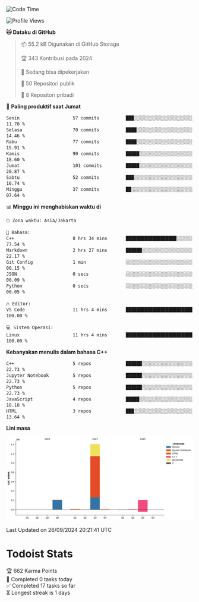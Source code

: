 <!--START_SECTION:waka-->
![Code Time](http://img.shields.io/badge/Code%20Time-48%20hrs%2021%20mins-blue)

![Profile Views](http://img.shields.io/badge/Profil%20dilihat-2-blue)

**🐱 Dataku di GitHub** 

> 📦 55.2 kB Digunakan di GitHub Storage 
 > 
> 🏆 343 Kontribusi pada 2024
 > 
> 💼 Sedang bisa dipekerjakan
 > 
> 📜 50 Repositori publik 
 > 
> 🔑 8 Repositori pribadi 
 > 
📅 **Paling produktif saat Jumat** 

```text
Senin                    57 commits          ███░░░░░░░░░░░░░░░░░░░░░░   11.78 % 
Selasa                   70 commits          ████░░░░░░░░░░░░░░░░░░░░░   14.46 % 
Rabu                     77 commits          ████░░░░░░░░░░░░░░░░░░░░░   15.91 % 
Kamis                    90 commits          █████░░░░░░░░░░░░░░░░░░░░   18.60 % 
Jumat                    101 commits         █████░░░░░░░░░░░░░░░░░░░░   20.87 % 
Sabtu                    52 commits          ███░░░░░░░░░░░░░░░░░░░░░░   10.74 % 
Minggu                   37 commits          ██░░░░░░░░░░░░░░░░░░░░░░░   07.64 % 
```


📊 **Minggu ini menghabiskan waktu di** 

```text
🕑︎ Zona waktu: Asia/Jakarta

💬 Bahasa: 
C++                      8 hrs 34 mins       ███████████████████░░░░░░   77.54 % 
Markdown                 2 hrs 27 mins       ██████░░░░░░░░░░░░░░░░░░░   22.17 % 
Git Config               1 min               ░░░░░░░░░░░░░░░░░░░░░░░░░   00.15 % 
JSON                     0 secs              ░░░░░░░░░░░░░░░░░░░░░░░░░   00.09 % 
Python                   0 secs              ░░░░░░░░░░░░░░░░░░░░░░░░░   00.05 % 

🔥 Editor: 
VS Code                  11 hrs 4 mins       █████████████████████████   100.00 % 

💻 Sistem Operasi: 
Linux                    11 hrs 4 mins       █████████████████████████   100.00 % 
```

**Kebanyakan menulis dalam bahasa C++** 

```text
C++                      5 repos             ██████░░░░░░░░░░░░░░░░░░░   22.73 % 
Jupyter Notebook         5 repos             ██████░░░░░░░░░░░░░░░░░░░   22.73 % 
Python                   5 repos             ██████░░░░░░░░░░░░░░░░░░░   22.73 % 
JavaScript               4 repos             █████░░░░░░░░░░░░░░░░░░░░   18.18 % 
HTML                     3 repos             ███░░░░░░░░░░░░░░░░░░░░░░   13.64 % 
```



**Lini masa**

![Lines of Code chart](https://raw.githubusercontent.com/yusuf601/yusuf601/main/assets/bar_graph.png)


 Last Updated on 26/09/2024 20:21:41 UTC
<!--END_SECTION:waka-->
# Todoist Stats

<!-- TODO-IST:START -->
🏆  662 Karma Points           
🌸  Completed 0 tasks today           
✅  Completed 17 tasks so far           
⏳  Longest streak is 1 days
<!-- TODO-IST:END -->
